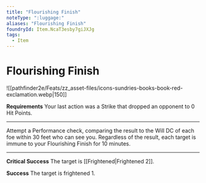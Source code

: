 ```yaml
---
title: "Flourishing Finish"
noteType: ":luggage:"
aliases: "Flourishing Finish"
foundryId: Item.NcaT3esby7giJXJg
tags:
  - Item
---
```


# Flourishing Finish
![[pathfinder2e/Feats/zz_asset-files/icons-sundries-books-book-red-exclamation.webp|150]]

**Requirements** Your last action was a Strike that dropped an opponent to 0 Hit Points.

* * *

Attempt a Performance check, comparing the result to the Will DC of each foe within 30 feet who can see you. Regardless of the result, each target is immune to your Flourishing Finish for 10 minutes.

* * *

**Critical Success** The target is [[Frightened|Frightened 2]].

**Success** The target is frightened 1.
